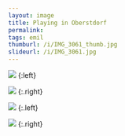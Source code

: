 ```yaml
---
layout: image
title: Playing in Oberstdorf
permalink: 
tags: emil
thumburl: /i/IMG_3061_thumb.jpg
slideurl: /i/IMG_3061.jpg 
---
```

![]({{site.url}}/i/IMG_3058.jpg)
{:left}

![]({{site.url}}/i/IMG_3059.jpg)
{:.right}

![]({{site.url}}/i/IMG_3060.jpg)
{:.left}

![]({{site.url}}/i/IMG_3061.jpg)
{:.right}
